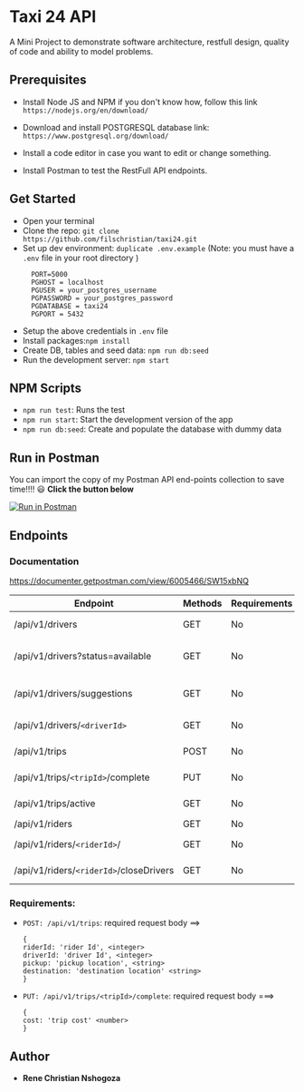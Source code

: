 # Taxi 24 API

A Mini Project to demonstrate software architecture, restfull design, quality of code and ability to model problems.

## Prerequisites

-   Install Node JS and NPM
    if you don't know how, follow this link `https://nodejs.org/en/download/`

-   Download and install POSTGRESQL database link: `https://www.postgresql.org/download/`

-   Install a code editor in case you want to edit or change something.

-   Install Postman to test the RestFull API endpoints.

## Get Started

-   Open your terminal
-   Clone the repo: `git clone https://github.com/filschristian/taxi24.git`
-   Set up dev environment: `duplicate .env.example` (Note: you must have a `.env` file in your root directory )
    ```
      PORT=5000
      PGHOST = localhost
      PGUSER = your_postgres_username
      PGPASSWORD = your_postgres_password
      PGDATABASE = taxi24
      PGPORT = 5432
    ```
-   Setup the above credentials in `.env` file
-   Install packages:`npm install`
-   Create DB, tables and seed data: `npm run db:seed`
-   Run the development server: `npm start`

## NPM Scripts

-   `npm run test`: Runs the test
-   `npm run start`: Start the development version of the app
-   `npm run db:seed`: Create and populate the database with dummy data

## Run in Postman

You can import the copy of my Postman API end-points collection to save time!!!! :smiley: **Click the button below**

[![Run in Postman](https://run.pstmn.io/button.svg)](https://app.getpostman.com/run-collection/d15fe94dcb74246ce1af)

## Endpoints

### Documentation

https://documenter.getpostman.com/view/6005466/SW15xbNQ

| Endpoint                                | Methods | Requirements | Functionalities                  |
| --------------------------------------- | ------- | ------------ | -------------------------------- |
| /api/v1/drivers                         | GET     | No           | Get a list of all drivers        |
| /api/v1/drivers?status=available        | GET     | No           | Get a list of available drivers  |
| /api/v1/drivers/suggestions             | GET     | No           | Get available drivers within 3km |
| /api/v1/drivers/`<driverId>`            | GET     | No           | Get a specific driver by ID      |
| /api/v1/trips                           | POST    | No           | Create a trip request            |
| /api/v1/trips/`<tripId>`/complete       | PUT     | No           | Complete a trip                  |
| /api/v1/trips/active                    | GET     | No           | Get all active trips             |
| /api/v1/riders                          | GET     | No           | Get all riders                   |
| /api/v1/riders/`<riderId>`/             | GET     | No           | Get a specific rider by ID       |
| /api/v1/riders/`<riderId>`/closeDrivers | GET     | No           | Get 3 closest drivers            |

### Requirements:

-   `POST: /api/v1/trips`:
    required request body ==>
    ```
    {
    riderId: 'rider Id', <integer>
    driverId: 'driver Id', <integer>
    pickup: 'pickup location', <string>
    destination: 'destination location' <string>
    }
    ```
-   `PUT: /api/v1/trips/<tripId>/complete`:
    required request body ===>
    ```
    {
    cost: 'trip cost' <number>
    }
    ```

## Author

-   **Rene Christian Nshogoza**
